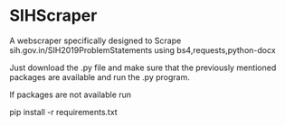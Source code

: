 # SIHScraper
A webscraper specifically designed to Scrape sih.gov.in/SIH2019ProblemStatements using bs4,requests,python-docx


Just download the .py file and make sure that the previously mentioned packages are available and run  the .py program.

If packages are not available run 

pip install -r requirements.txt
